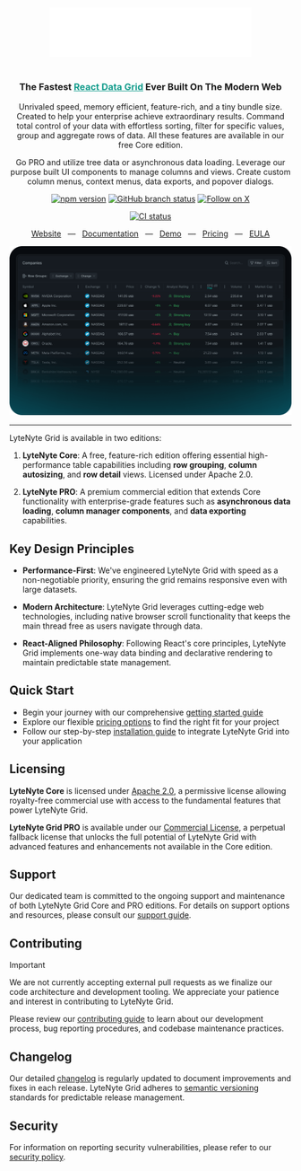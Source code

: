<div align="center">
  <br><br>
  <picture>
    <source media="(prefers-color-scheme: dark)" srcset="./resources/lytenyte-dark.svg"/>
    <source media="(prefers-color-scheme: light)" srcset="./resources/lytenyte-light.svg"/>
    <img width="360" alt="Logo of LyteNyte Grid" src="./resources/lytenyte-dark.svg"/>
  </picture>
  <br><br>

  <h3>The Fastest <a style="color:#139C8C;" href="https://1771technologies.com">React Data Grid</a> 
   Ever Built On The Modern Web
   </h3>

</div>
<div align="center">

Unrivaled speed, memory efficient, feature-rich, and a tiny bundle size. Created
to help your enterprise achieve extraordinary results. Command total control of your data
with effortless sorting, filter for specific values, group and aggregate rows of data.
All these features are available in our free Core edition.

Go PRO and utilize tree data or asynchronous data loading. Leverage our purpose
built UI components to manage columns and views.
Create custom column menus, context menus,
data exports, and popover dialogs.

</div>

<div align="center">

[![npm version](https://img.shields.io/npm/v/@1771technologies/lytenyte-grid-enterprise)](https://www.npmjs.com/package/@1771technologies/lytenyte-grid-enterprise)
[![GitHub branch status](https://img.shields.io/github/checks-status/1771-Technologies/lytenyte/HEAD)](https://github.com/1771-Technologies/lytenyte/HEAD/)
[![Follow on X](https://img.shields.io/twitter/follow/1771tech.svg?label=follow+1771tech)](https://x.com/1771tech)

<!-- [![OpenSSF Best Practices](https://www.bestpractices.dev/projects/TODO/badge)](https://www.bestpractices.dev/projects/TODO) -->

[![CI status](https://github.com/1771-Technologies/lytenyte/actions/workflows/release.yml/badge.svg?branch=main)](https://github.com/1771-Technologies/lytenyte/actions/workflows/release.yml?query=branch%3Amain)

</div>

<div align="center">

<a href="https://1771technologies.com">Website</a> &nbsp;&nbsp;—&nbsp;&nbsp; <a href="https://1771technologies.com/docs/intro-getting-started">Documentation</a> &nbsp;&nbsp;—&nbsp;&nbsp; <a href="https://1771technologeis.com/demo">Demo</a> &nbsp;&nbsp;—&nbsp;&nbsp; <a href="https://1771technologies.com/pricing">Pricing</a> &nbsp;&nbsp;—&nbsp;&nbsp; <a href="https://1771technologies.com/eula">EULA</a>

</div>

![LyteNyte Logo](./resources/grid-snapshot.png)

---

LyteNyte Grid is available in two editions:

1. **LyteNyte Core**: A free, feature-rich edition offering essential high-performance table
   capabilities including **row grouping**, **column autosizing**, and **row detail** views. Licensed under Apache 2.0.

2. **LyteNyte PRO**: A premium commercial edition that extends Core functionality with enterprise-grade
   features such as **asynchronous data loading**, **column manager components**, and **data exporting** capabilities.

## Key Design Principles

- **Performance-First**: We've engineered LyteNyte Grid with speed as a non-negotiable priority,
  ensuring the grid remains responsive even with large datasets.

- **Modern Architecture**: LyteNyte Grid leverages cutting-edge web technologies, including native
  browser scroll functionality that keeps the main thread free as users navigate through data.

- **React-Aligned Philosophy**: Following React's core principles, LyteNyte Grid
  implements one-way data binding and declarative rendering to maintain predictable state management.

## Quick Start

- Begin your journey with our comprehensive [getting started guide](https://www.1771technologies.com/docs/intro-getting-started)
- Explore our flexible [pricing options](https://www.1771technologies.com/pricing) to find the right fit for your project
- Follow our step-by-step [installation guide](https://www.1771technologies.com/docs/intro-installation) to integrate LyteNyte Grid into your application

## Licensing

**LyteNyte Core** is licensed under [Apache 2.0](https://www.apache.org/licenses/LICENSE-2.0), a
permissive license allowing royalty-free commercial use with access to the fundamental features that power LyteNyte Grid.

**LyteNyte Grid PRO** is available under our [Commercial License](https://www.1771technologies.com/eula), a
perpetual fallback license that unlocks the full potential of LyteNyte Grid
with advanced features and enhancements not available in the Core edition.

## Support

Our dedicated team is committed to the ongoing support and maintenance of both LyteNyte Grid Core
and PRO editions. For details on support options and resources,
please consult our [support guide](https://www.1771technologies.com/support).

## Contributing

> [!IMPORTANT]
> We are not currently accepting external pull requests as we finalize our code architecture and
> development tooling. We appreciate your patience and interest in contributing to LyteNyte Grid.

Please review our [contributing guide](./CONTRIBUTING.md) to learn about our development
process, bug reporting procedures, and codebase maintenance practices.

## Changelog

Our detailed [changelog](https://www.1771technologies.com/docs/changelog/changelog) is regularly
updated to document improvements and fixes in each release. LyteNyte Grid
adheres to [semantic versioning](https://semver.org/) standards for predictable release management.

## Security

For information on reporting security vulnerabilities, please refer to our [security policy](./SECURITY.md).
